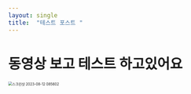 ```yaml
---
layout: single
title:  "테스트 포스트 "
---
```


# 동영상 보고 테스트 하고있어요

<img src="C:\Users\Songhaseon\Documents\GitHub\songsnote.github.io\images\2024-01-28-first\스크린샷 2023-08-12 085602.png" alt="스크린샷 2023-08-12 085602" style="zoom:50%;" />
